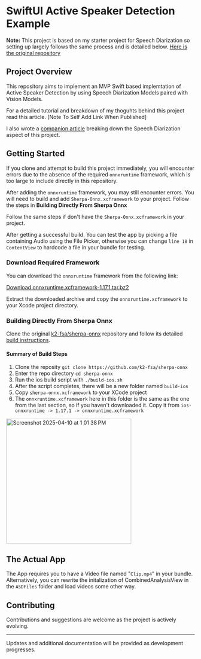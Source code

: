 # SwiftUI Active Speaker Detection Example 

**Note:** This project is based on my starter project for Speech Diarization so setting up largely follows the same process and is detailed below. [Here is the original repository](https://github.com/carlosmbe/SpeechDiarizationStarter)

## Project Overview

This repository aims to implement an MVP Swift based implemtation of Active Speaker Detection by using Speech Diarization Models paired with Vision Models.

For a detailed tutorial and breakdown of my thoguhts behind this project read this article. [Note To Self Add Link When Published]

I also wrote a [companion article](https://carlosmbe.hashnode.dev/running-speech-models-with-swift-using-sherpa-onnx-for-apple-development) breaking down the Speech Diarization aspect of this project.


## Getting Started

If you clone and attempt to build this project immediately, you will encounter errors due to the absence of the required `onnxruntime` framework, which is too large to include directly in this repository.

After adding the `onnxruntime` framework, you may still encounter errors. You will need to build and add `Sherpa-Onnx.xcframework` to your project. Follow the steps in **Building Directly From Sherpa Onnx**

Follow the same steps if don't have the `Sherpa-Onnx.xcframework` in your project.

After getting a successful build. You can test the app by picking a file containing Audio using the File Picker, otherwise you can change `line 18` in `ContentView` to hardcode a file in your bundle for testing.

### Download Required Framework

You can download the `onnxruntime` framework from the following link:

[Download onnxruntime.xcframework-1.17.1.tar.bz2](https://github.com/csukuangfj/onnxruntime-libs/releases/download/v1.17.1/onnxruntime.xcframework-1.17.1.tar.bz2)

Extract the downloaded archive and copy the `onnxruntime.xcframework` to your Xcode project directory.

### Building Directly From Sherpa Onnx

Clone the original [k2-fsa/sherpa-onnx](https://github.com/k2-fsa/sherpa-onnx) repository and follow its detailed [build instructions](https://k2-fsa.github.io/sherpa/onnx/ios/build-sherpa-onnx-swift.html).

#### Summary of Build Steps
1. Clone the reposity `git clone https://github.com/k2-fsa/sherpa-onnx`
2. Enter the repo directory `cd sherpa-onnx`
3. Run the ios build script with `./build-ios.sh`
4. After the script completes, there will be a new folder named `build-ios`
5. Copy `sherpa-onnx.xcframework` to your XCode project
6. The `onnxruntime.xcframework` here in this folder is the same as the one from the last section, so if you haven't downloaded it. Copy it from `ios-onnxruntime -> 1.17.1 -> onnxruntime.xcframework`

<img width="334" alt="Screenshot 2025-04-10 at 1 01 38 PM" src="https://github.com/user-attachments/assets/aa1504b1-019f-4d49-8756-86d7915c3421" />

## The Actual App

The App requires you to have a Video file named "`Clip.mp4`" in your bundle. Alternatively, you can rewrite the initalization of CombinedAnalysisView in the `ASDFiles` folder and load videos some other way.


## Contributing

Contributions and suggestions are welcome as the project is actively evolving.

---

Updates and additional documentation will be provided as development progresses.
